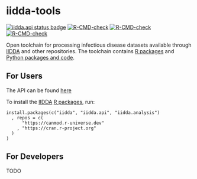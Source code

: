 # iidda-tools

<!-- badges: start -->
[![iidda.api status badge](https://canmod.r-universe.dev/badges/iidda.api)](https://canmod.r-universe.dev/iidda.api)
[![R-CMD-check](https://github.com/stevencarlislewalker/iidda-tools/actions/workflows/R-CMD-check-iidda.yaml/badge.svg)](https://github.com/stevencarlislewalker/iidda-tools/actions/workflows/R-CMD-check-iidda.yaml)
[![R-CMD-check](https://github.com/stevencarlislewalker/iidda-tools/actions/workflows/R-CMD-check-iidda.api.yaml/badge.svg)](https://github.com/stevencarlislewalker/iidda-tools/actions/workflows/R-CMD-check-iidda.api.yaml)
[![R-CMD-check](https://github.com/stevencarlislewalker/iidda-tools/actions/workflows/R-CMD-check-iidda.analysis.yaml/badge.svg)](https://github.com/stevencarlislewalker/iidda-tools/actions/workflows/R-CMD-check-iidda.analysis.yaml)
<!-- badges: end -->

Open toolchain for processing infectious disease datasets available through [IIDDA](https://github.com/canmod/iidda) and other repositories. The toolchain contains [R packages](R/README.md) and [Python packages and code](python/README.md).

## For Users

The API can be found [here](https://math.mcmaster.ca/iidda/api/docs)

To install the [IIDDA](https://github.com/canmod/iidda) [R packages](R/README.md), run:
```
install.packages(c("iidda", "iidda.api", "iidda.analysis")
  , repos = c(
      "https://canmod.r-universe.dev"
    , "https://cran.r-project.org"
  )
)
```

## For Developers

TODO
